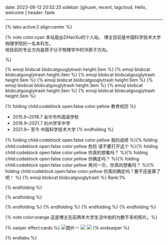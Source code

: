 date: 2023-08-12 20:52:25
sidebar: [ghuser, recent, tagcloud, Hello, welcome ]
header: fasle

---

{% tabs active:2 align:center %}

<!-- tab 简介 -->

{% note color:cyan   本站是@ZiHanXu的个人站。 博主目前是中国科学技术大学物理学院的一名本科生。<br/>他目前的专业方向是原子分子物理学中的冷原子方向。

%}

{% emoji blobcat blobcatgooglytrash height:3em  %} {% emoji blobcat blobcatgooglytrash height:3em  %} {% emoji blobcat blobcatgooglytrash height:3em  %} {% emoji blobcat blobcatgooglytrash height:3em  %} {% emoji blobcat blobcatgooglytrash height:3em  %} {% emoji blobcat blobcatgooglytrash height:3em  %} {% emoji blobcat blobcatgooglytrash height:3em  %}

{% folding child:codeblock open:false color:yellow 教育经历 %}

- 2015.9~2018.7 金华市外国语学校
- 2018.9~2021.7   杭州学军中学
- 2021.9~ 至今    中国科学技术大学
{% endfolding %}

{% folding child:codeblock open:false color:yellow 我的成绩 %}{% folding child:codeblock open:false color:yellow 危险 请不要打开这个 %}{% folding child:codeblock open:false color:yellow 你真的想看吗？ %}{% folding child:codeblock open:false color:yellow 你确定吗？ %}{% folding child:codeblock open:false color:yellow 再问一次，你真的想看吗？ %}{% folding child:codeblock open:false color:yellow 你真的确定吗？要不还是算了吧！ %}
{% emoji blobcat blobcatgooglytrash %}  Rank:1%

{% endfolding %}

{% endfolding %}

{% endfolding %}
{% endfolding %}
{% endfolding %}
{% endfolding %}





<!-- tab 照片 -->

{% note color:orange   这是博主在前两年大学生活中拍的为数不多的照片。%}

{% swiper effect:cards %}
![图片一](https://images.unsplash.com/photo-1625171515821-1870deb2743b?ixlib=rb-4.0.3&ixid=MnwxMjA3fDB8MHxwaG90by1wYWdlfHx8fGVufDB8fHx8&auto=format&fit=crop&w=1000&q=80&h=1000)
![](https://images.unsplash.com/photo-1542272201-b1ca555f8505?ixlib=rb-4.0.3&ixid=MnwxMjA3fDB8MHxwaG90by1wYWdlfHx8fGVufDB8fHx8&auto=format&fit=crop&w=1000&q=80&h=1000)
![](https://images.unsplash.com/photo-1524797905120-92940d3a18d6?ixlib=rb-4.0.3&ixid=MnwxMjA3fDB8MHxwaG90by1wYWdlfHx8fGVufDB8fHx8&auto=format&fit=crop&w=1000&q=80&h=1000)
{% endswiper %}

{% endtabs %}

